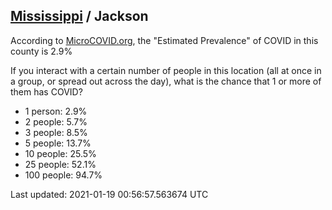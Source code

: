 
## [Mississippi](/united-states/mississippi) / Jackson

According to [MicroCOVID.org](http://microcovid.org),
the "Estimated Prevalence" of COVID in this county is 2.9%

If you interact with a certain number of people in this location
(all at once in a group, or spread out across the day), what is the chance that
1 or more of them has COVID?

- 1 person: 2.9%
- 2 people: 5.7%
- 3 people: 8.5%
- 5 people: 13.7%
- 10 people: 25.5%
- 25 people: 52.1%
- 100 people: 94.7%

Last updated: 2021-01-19 00:56:57.563674 UTC
